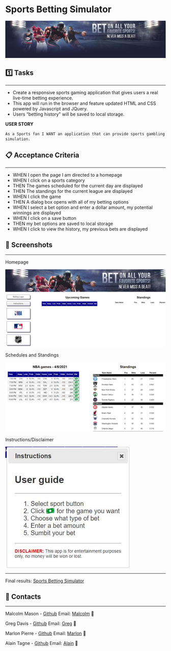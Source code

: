 # Sports Betting Simulator

![homepage](assets/images/sports-header.jpg)

## 1️⃣ Tasks

---

- Create a responsive sports gaming application that gives users a real live-time betting experience.
- This app will run in the browser and feature updated HTML and CSS powered by Javascript and JQuery.
- Users “betting history" will be saved to local storage.

**USER STORY**

```
As a Sports fan I WANT an application that can provide sports gambling simulation.
```

## 📋 Acceptance Criteria

---

- WHEN I open the page I am directed to a homepage
- WHEN I click on a sports category
- THEN The games scheduled for the current day are displayed
- THEN The standings for the current league are displayed
- WHEN I click the game
- THEN A dialog box opens with all of my betting options
- WHEN I select a bet option and enter a dollar amount, my potential winnings are displayed
- WHEN I click on a save button
- THEN my bet options are saved to local storage
- WHEN I click to view the history, my previous bets are displayed

## 📸 Screenshots

---

Homepage

![homepage](assets/images/homepage.jpg)

Schedules and Standings

![schedule](assets/images/schedule.jpg)

Instructions/Disclaimer

![instructions](assets/images/instructions.jpg)

---

Final results: [Sports Betting Simulator](https://malmason.github.io/workday-scheduler/)

## 📱 Contacts

---

Malcolm Mason - [Github](https://github.com/malmason) Email: [Malcolm](mailto:malmason66@gmail.com) 📧

Greg Davis - [Github](https://github.com/g) Email: [Greg](mailto:greggd1991@gmail.com) 📧

Marlon Pierre - [Github](https://github.com/mpierre24) Email: [Marlon](mailto:pierremlox@gmail.com) 📧

Alain Tagne - [Github](https://github.com/AlCharl88) Email: [Alain](mailto:alctagne@gmail.com) 📧
